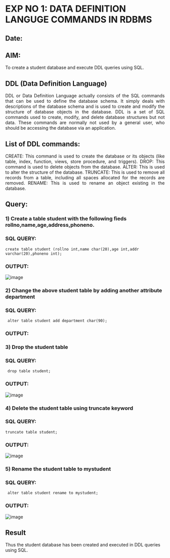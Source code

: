 # EXP NO 1: DATA DEFINITION LANGUGE COMMANDS IN RDBMS

## Date:
## AIM:
To create a student database and execute DDL queries using SQL.


## DDL (Data Definition Language)
<div align="justify">
DDL or Data Definition Language actually consists of the SQL commands that can be used to define the database schema. It simply deals with descriptions of the database schema and is used to create and modify the structure of database objects in the database. DDL is a set of SQL commands used to create, modify, and delete database structures but not data. These commands are normally not used by a general user, who should be accessing the database via an application.
</div>
 
## List of DDL commands: 
<div align="justify">
CREATE: This command is used to create the database or its objects (like table, index, function, views, store procedure, and triggers).
DROP: This command is used to delete objects from the database.
ALTER: This is used to alter the structure of the database.
TRUNCATE: This is used to remove all records from a table, including all spaces allocated for the records are removed.
RENAME: This is used to rename an object existing in the database.
</div>

## Query:
### 1) Create a table student with the following fieds rollno,name,age,address,phoneno.

### SQL QUERY: 
```
create table student (rollno int,name char(20),age int,addr varchar(20),phoneno int);
```

### OUTPUT:
![image](https://github.com/Sujithra-dhayalan/G2_DBMS/assets/115523950/29919228-5d76-489d-8f6c-0a0009071a2b)


### 2) Change the above student table by adding another attribute department

### SQL QUERY: 
```
 alter table student add department char(90);
```

### OUTPUT:



### 3) Drop the student table
 
### SQL QUERY: 
```
 drop table student;
```

### OUTPUT:
![image](https://github.com/Sujithra-dhayalan/G2_DBMS/assets/115523950/d786eea4-2039-4527-9030-f44cf52d512a)



### 4) Delete the student table using truncate keyword

### SQL QUERY: 
```
truncate table student;
```


### OUTPUT:
![image](https://github.com/Sujithra-dhayalan/G2_DBMS/assets/115523950/d76c5757-70f0-439f-bf83-582199749c47)




### 5) Rename the student table to mystudent

### SQL QUERY: 
```
 alter table student rename to mystudent;
```


### OUTPUT:
![image](https://github.com/Sujithra-dhayalan/G2_DBMS/assets/115523950/ec355b7b-7505-4dc7-ae2c-ba63044c8dcd)


## Result
Thus the student database has been created and executed in DDL queries using SQL.

